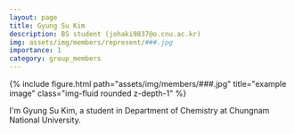 ```yaml
---
layout: page
title: Gyung Su Kim
description: BS student (johaki9837@o.cnu.ac.kr)
img: assets/img/members/represent/###.jpg
importance: 1
category: group_members
---
```



<div class="row">
    <div class="col-sm mt-3 mt-md-0">
        {% include figure.html path="assets/img/members/###.jpg" title="example image" class="img-fluid rounded z-depth-1" %}
    </div>
</div>

I'm Gyung Su Kim, a student in Department of Chemistry at Chungnam National University.